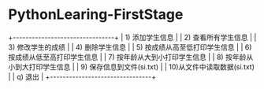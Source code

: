 # PythonLearing-FirstStage

+--------------------------------+
|  1) 添加学生信息                 |
|  2) 查看所有学生信息              |
|  3) 修改学生的成绩                |
|  4) 删除学生信息                 |
|  5) 按成绩从高至低打印学生信息     |
|  6) 按成绩从低至高打印学生信息     |
|  7) 按年龄从大到小打印学生信息     |
|  8) 按年龄从小到大打印学生信息     |
|  9) 保存信息到文件(si.txt)       |
|  10)从文件中读取数据(si.txt)     |
|  q) 退出                        |
+--------------------------------+
